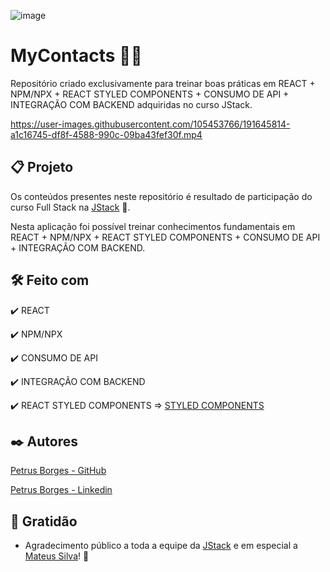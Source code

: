 ![image](https://user-images.githubusercontent.com/105453766/191643381-621a8f04-b13e-41c4-b458-31e0f8b1be43.png)

# MyContacts 🤘🤘

Repositório criado exclusivamente para treinar boas práticas em REACT + NPM/NPX + REACT STYLED COMPONENTS + CONSUMO DE API + INTEGRAÇÃO COM BACKEND adquiridas no curso JStack.

https://user-images.githubusercontent.com/105453766/191645814-a1c16745-df8f-4588-990c-09ba43fef30f.mp4

## 📋 Projeto

Os conteúdos presentes neste repositório é resultado de participação do curso Full Stack na [JStack](https://jstack.com.br) 🤘.

Nesta aplicação foi possível treinar conhecimentos fundamentais em REACT + NPM/NPX + REACT STYLED COMPONENTS + CONSUMO DE API + INTEGRAÇÃO COM BACKEND.

## 🛠️ Feito com

✔️ REACT

✔️ NPM/NPX

✔️ CONSUMO DE API

✔️ INTEGRAÇÃO COM BACKEND

✔️ REACT STYLED COMPONENTS => [STYLED COMPONENTS](https://styled-components.com)

## ✒️ Autores

[Petrus Borges - GitHub](https://github.com/PetrusBorges)

[Petrus Borges - Linkedin](https://www.linkedin.com/in/petrusborgesmachado/)

## 🎁 Gratidão

- Agradecimento público a toda a equipe da [JStack](https://jstack.com.br) e em especial a [Mateus Silva](https://www.linkedin.com/in/mateusilva/?locale=pt_BR)! 🤘
